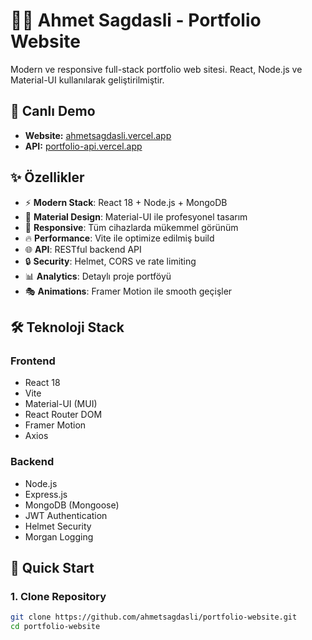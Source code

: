 # 👨‍💻 Ahmet Sagdasli - Portfolio Website

Modern ve responsive full-stack portfolio web sitesi. React, Node.js ve Material-UI kullanılarak geliştirilmiştir.

## 🚀 Canlı Demo

- **Website:** [ahmetsagdasli.vercel.app](https://ahmetsagdasli.vercel.app)
- **API:** [portfolio-api.vercel.app](https://portfolio-api.vercel.app)

## ✨ Özellikler

- ⚡ **Modern Stack**: React 18 + Node.js + MongoDB
- 🎨 **Material Design**: Material-UI ile profesyonel tasarım
- 📱 **Responsive**: Tüm cihazlarda mükemmel görünüm
- 🔥 **Performance**: Vite ile optimize edilmiş build
- 🌐 **API**: RESTful backend API
- 🔒 **Security**: Helmet, CORS ve rate limiting
- 📊 **Analytics**: Detaylı proje portföyü
- 🎭 **Animations**: Framer Motion ile smooth geçişler

## 🛠️ Teknoloji Stack

### Frontend
- React 18
- Vite
- Material-UI (MUI)
- React Router DOM
- Framer Motion
- Axios

### Backend
- Node.js
- Express.js
- MongoDB (Mongoose)
- JWT Authentication
- Helmet Security
- Morgan Logging

## 🚀 Quick Start

### 1. Clone Repository
```bash
git clone https://github.com/ahmetsagdasli/portfolio-website.git
cd portfolio-website